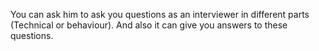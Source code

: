 You can ask him to ask you questions as an interviewer in different parts (Technical or behaviour).
And also it can give you answers to these questions.